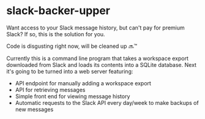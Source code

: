 # slack-backer-upper

Want access to your Slack message history, but can't pay for premium Slack? If so, this is the solution for you.

Code is disgusting right now, will be cleaned up 🔜™️

Currently this is a command line program that takes a workspace export downloaded from Slack and loads its contents into a SQLite database. Next it's going to be turned into a web server featuring:
- API endpoint for manually adding a workspace export
- API for retrieving messages
- Simple front end for viewing message history
- Automatic requests to the Slack API every day/week to make backups of new messages

